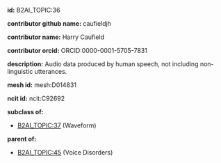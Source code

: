 **id:** B2AI_TOPIC:36

**contributor github name:** caufieldjh

**contributor name:** Harry Caufield

**contributor orcid:** ORCID:0000-0001-5705-7831

**description:** Audio data produced by human speech, not including non-linguistic utterances.

**mesh id:** mesh:D014831

**ncit id:** ncit:C92692

**subclass of:**

- [B2AI_TOPIC:37](../topics/Waveform.markdown) (Waveform)

**parent of:**

- [B2AI_TOPIC:45](../VoiceDisorders.markdown) (Voice Disorders)
